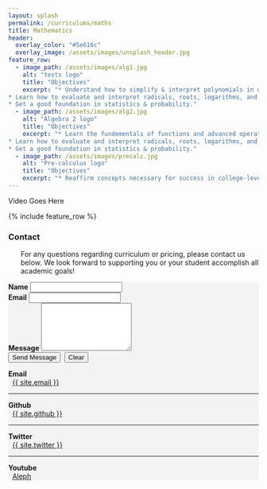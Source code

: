 ```yaml
---
layout: splash
permalink: /curriculums/maths
title: Mathematics
header:
  overlay_color: "#5e616c"
  overlay_image: /assets/images/unsplash_header.jpg
feature_row:
  - image_path: /assets/images/alg1.jpg
    alt: "tests logo"
    title: "Objectives"
    excerpt: "* Understand how to simplify & interpret polynomials in order to solve equations and inequalities.\n  
* Learn how to evaluate and interpret radicals, roots, logarithms, and exponents. \n  
* Get a good foundation in statistics & probability."
  - image_path: /assets/images/alg2.jpg
    alt: "Algebra 2 logo"
    title: "Objectives"
    excerpt: "* Learn the fundementals of functions and advanced operations in the realm of Real numbers.\n  
* Learn how to evaluate and interpret radicals, roots, logarithms, and exponents. \n  
* Get a good foundation in statistics & probability."
  - image_path: /assets/images/precalc.jpg
    alt: "Pre-calculus logo"
    title: "Objectives"
    excerpt: "* Reaffirm concepts necessary for success in college-level calculus \n"
---
```


Video Goes Here

{% include feature_row %}

### Contact

<p style="padding-left:25px;">For any questions regarding curriculum or pricing, please contact us below.
We look forward to supporting you or your student accomplish all academic goals!</p> 

<section>
	<div class="row" style="background-color:#F2F3F3;">
    <div class="column-contact">
      <form action="https://formspree.io/f/xjvlwbzp" method="POST">
          <div class="row">
            <div class="column-contact-inner">
              <label for="name"><b>Name</b></label>
              <input type="text" name="name" id="name" />
            </div>
            <div class="column-contact-inner">
              <label for="email"><b>Email</b></label>
              <input type="email" name="email" id="email" />
            </div>
          </div>
          <div class="row">
            <div class="field">
              <label for="message"><b>Message</b></label>
              <textarea name="message" id="message" rows="6"></textarea>
            </div>
            <input type="submit" value="Send Message" class="btn--info" />&nbsp; 
            <input type="reset" value="Clear" class="btn--info" />
          </div>
      </form>
    </div>
    <div class="column-contact">
          <b>Email</b><br>
          &nbsp; <i class="fas fa-fw fa-envelope-square" aria-hidden="true"></i>
          <a href="mailto:{{ site.email }}">{{ site.email }}</a>
          <hr>
          <b>Github</b><br>
          &nbsp;<i class="fab fa-fw fa-github" aria-hidden="true"></i>
          <a href="https://github.com/{{ site.github }}" itemprop="sameAs" rel="nofollow noopener noreferrer me">
          {{ site.github }}</a>
          <hr>
          <b>Twitter</b><br>
          &nbsp; <i class="fab fa-fw fa-twitter-square" aria-hidden="true"></i>
          <a href="https://twitter.com/{{ site.twitter }}" itemprop="sameAs" rel="nofollow noopener noreferrer me">{{ site.twitter }}</a>
          <hr>
          <b>Youtube</b><br>
          &nbsp; <i class="fab fa-fw fa-youtube" aria-hidden="true"></i>
          <a href="{{ site.youtube }}" itemprop="sameAs" rel="nofollow noopener noreferrer me">Aleph</a>
		</div>
	</div>
</section>

<!--- 
You've found Alphy the Owl!
 /\ /\ 
((ovo))
():::()
  VVV
enter this link to visit his habitat https://alephinst.com/owl
---> 